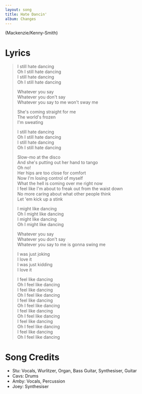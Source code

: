 ```yaml
---
layout: song
title: Hate Dancin'
album: Changes
---
```


(Mackenzie/Kenny-Smith)

# Lyrics

> I still hate dancing  
> Oh I still hate dancing  
> I still hate dancing  
> Oh I still hate dancing  
>  
> Whatever you say  
> Whatever you don't say  
> Whatever you say to me won't sway me  
>  
> She's coming straight for me  
> The world's frozen  
> I'm sweating  
>  
> I still hate dancing  
> Oh I still hate dancing  
> I still hate dancing  
> Oh I still hate dancing  
>  
> Slow-mo at the disco  
> And she's putting out her hand to tango  
> Oh no!  
> Her hips are too close for comfort  
> Now I'm losing control of myself  
> What the hell is coming over me right now  
> I feel like I'm about to freak out from the waist down  
> No more caring about what other people think  
> Let 'em kick up a stink  
>  
> I might like dancing  
> Oh I might like dancing  
> I might like dancing  
> Oh I might like dancing  
>  
> Whatever you say  
> Whatever you don't say  
> Whatever you say to me is gonna swing me  
>  
> I was just joking  
> I love it  
> I was just kidding  
> I love it  
>  
> I feel like dancing  
> Oh I feel like dancing  
> I feel like dancing  
> Oh I feel like dancing  
> I feel like dancing  
> Oh I feel like dancing  
> I feel like dancing  
> Oh I feel like dancing  
> I feel like dancing  
> Oh I feel like dancing  
> I feel like dancing  
> Oh I feel like dancing  

# Song Credits

* Stu: Vocals, Wurlitzer, Organ, Bass Guitar, Synthesiser, Guitar
* Cavs: Drums
* Amby: Vocals, Percussion
* Joey: Synthesiser
